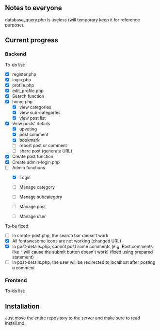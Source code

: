 ## Notes to everyone

database\_query.php is useless (will temporary keep it for reference purpose).

## Current progress

### Backend

To-do list:

- [x] register.php
- [x] login.php
- [x] profile.php
- [x] edit\_profile.php
- [x] Search function
- [x] home.php	
	- [x] view categories
	- [x] view sub-categories
	- [x] view post list
- [x] View posts' details 	
	- [x] upvoting
	- [x] post comment
	- [x] bookmark
	- [ ] report post or comment
	- [ ] share post (generate URL)
- [x] Create post function
- [x] Create admin-login.php
- [ ] Admin functions
	- [x] Login
	- [ ] Manage category
	- [ ] Manage subcategory
	- [ ] Manage post
	- [ ] Manage user
	

To-be fixed:

- [ ] In create-post.php, the search bar doesn't work
- [x] All fontawesome icons are not working (changed URL)
- [x] In post-details.php, cannot post some comments (e.g: Post comments like `'` will cause the submit button doesn't work) (fixed using prepared statement)
- [ ] In post-details.php, the user will be redirected to localhost after posting a comment

### Frontend

To-do list:

## Installation

Just move the entire repository to the server and make sure to read install.md.
